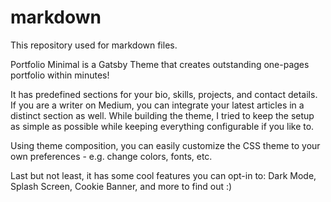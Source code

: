 # markdown
This repository used for markdown files.

Portfolio Minimal is a Gatsby Theme that creates outstanding one-pages portfolio within minutes!

It has predefined sections for your bio, skills, projects, and contact details. If you are a writer on Medium, you can integrate your latest articles in a distinct section as well. While building the theme, I tried to keep the setup as simple as possible while keeping everything configurable if you like to.

Using theme composition, you can easily customize the CSS theme to your own preferences - e.g. change colors, fonts, etc.

Last but not least, it has some cool features you can opt-in to: Dark Mode, Splash Screen, Cookie Banner, and more to find out :)

